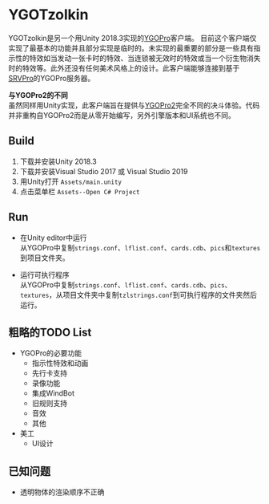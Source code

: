 # YGOTzolkin

YGOTzolkin是另一个用Unity 2018.3实现的[YGOPro](https://github.com/Fluorohydride/ygopro)客户端。
目前这个客户端仅实现了最基本的功能并且部分实现是临时的。未实现的最重要的部分是一些具有指示性的特效如当发动一张卡时的特效、当连锁被无效时的特效或当一个衍生物消失时的特效等。此外还没有任何美术风格上的设计。此客户端能够连接到基于[SRVPro](https://github.com/moecube/srvpro)的YGOPro服务器。

__与YGOPro2的不同__  
虽然同样用Unity实现，此客户端旨在提供与[YGOPro2](https://github.com/lllyasviel/YGOProUnity_V2)完全不同的决斗体验。代码并非重构自YGOPro2而是从零开始编写，另外引擎版本和UI系统也不同。

## Build

1. 下载并安装Unity 2018.3
2. 下载并安装Visual Studio 2017 或 Visual Studio 2019
3. 用Unity打开 ```Assets/main.unity```
4. 点击菜单栏 ```Assets--Open C# Project```

## Run

* 在Unity editor中运行  
从YGOPro中复制```strings.conf```、```lflist.conf```、```cards.cdb```、```pics```和```textures```到项目文件夹。

* 运行可执行程序  
从YGOPro中复制```strings.conf```、```lflist.conf```、```cards.cdb```、```pics```、```textures```，从项目文件夹中复制```tzlstrings.conf```到可执行程序的文件夹然后运行。

## 粗略的TODO List

* YGOPro的必要功能
  * 指示性特效和动画
  * 先行卡支持
  * 录像功能
  * 集成WindBot
  * 旧规则支持
  * 音效
  * 其他
* 美工
  * UI设计

## 已知问题

* 透明物体的渲染顺序不正确
